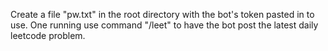Create a file "pw.txt" in the root directory with the bot's token pasted in to use.
One running use command "/leet" to have the bot post the latest daily leetcode problem.
